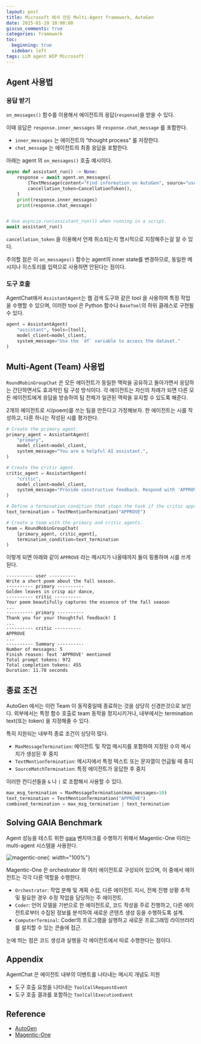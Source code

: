 ```yaml
---
layout: post
title: Microsoft 에서 만든 Multi-Agent framework, AutoGen
date: 2025-01-10 10:00:00
giscus_comments: true
categories: framework
toc:
  beginning: true
  sidebar: left
tags: LLM agent WIP Microsoft
---
```


## Agent 사용법

### 응답 받기

`on_messages()` 함수를 이용해서 에이전트의 응답(`response`)을 받을 수 있다.

이때 응답은 `response.inner_messages` 와 `response.chat_message` 를 포함한다.

- `inner_messages` 는 에이전트의 “thought process” 를 저장한다.
- `chat_message` 는 에이전트의 최종 응답을 포함한다.

아래는 agent 의 `on_messages()` 호출 예시이다.

```python
async def assistant_run() -> None:
    response = await agent.on_messages(
        [TextMessage(content="Find information on AutoGen", source="user")],
        cancellation_token=CancellationToken(),
    )
    print(response.inner_messages)
    print(response.chat_message)


# Use asyncio.run(assistant_run()) when running in a script.
await assistant_run()
```

`cancellation_token` 을 이용해서 언제 취소되는지 명시적으로 지정해주는걸 알 수 있다.

주의할 점은 이 `on_messages()` 함수는 agent의 inner state를 변경하므로, 동일한 메시지나 히스토리를 입력으로 사용하면 안된다는 점이다.


### 도구 호출

AgentChat에서 `AssistantAgent`는 웹 검색 도구와 같은 tool 을 사용하여 특정 작업을 수행할 수 있으며, 이러한 tool 은 Python 함수나 `BaseTool`의 하위 클래스로 구현될 수 있다.

```python
agent = AssistantAgent(
    "assistant", tools=[tool], 
    model_client=model_client, 
    system_message="Use the `df` variable to access the dataset."
)
```

## Multi-Agent (Team) 사용법

`RoundRobinGroupChat` 은 모든 에이전트가 동일한 맥락을 공유하고 돌아가면서 응답하는 간단하면서도 효과적인 팀 구성 방식이다. 각 에이전트는 자신의 차례가 되면 다른 모든 에이전트에게 응답을 방송하여 팀 전체가 일관된 맥락을 유지할 수 있도록 해준다.

2개의 에이전트로 시(poem)를 쓰는 팀을 만든다고 가정해보자. 한 에이전트는 시를 작성하고, 다른 하나는 작성된 시를 평가한다.

```python
# Create the primary agent.
primary_agent = AssistantAgent(
    "primary",
    model_client=model_client,
    system_message="You are a helpful AI assistant.",
)

# Create the critic agent.
critic_agent = AssistantAgent(
    "critic",
    model_client=model_client,
    system_message="Provide constructive feedback. Respond with 'APPROVE' to when your feedbacks are addressed.",
)

# Define a termination condition that stops the task if the critic approves.
text_termination = TextMentionTermination("APPROVE")

# Create a team with the primary and critic agents.
team = RoundRobinGroupChat(
    [primary_agent, critic_agent], 
    termination_condition=text_termination
)
```

이렇게 되면 아래와 같이 `APPROVE` 라는 메시지가 나올때까지 둘이 핑퐁하며 시를 쓰게 된다.

```plaintext
---------- user ----------
Write a short poem about the fall season.
---------- primary ----------
Golden leaves in crisp air dance,  
---------- critic ----------
Your poem beautifully captures the essence of the fall season
...
---------- primary ----------
Thank you for your thoughtful feedback! I
...
---------- critic ----------
APPROVE
...
---------- Summary ----------
Number of messages: 5
Finish reason: Text 'APPROVE' mentioned
Total prompt tokens: 972
Total completion tokens: 455
Duration: 11.78 seconds
```

## 종료 조건

AutoGen 에서는 이런 Team 이 동작중일때 종료하는 것을 상당히 신경쓴것으로 보인다. 외부에서는 특정 함수 호출로 team 동작을 정지시키거나, 내부에서는 termination text(또는 token) 을 지정해줄 수 있다. 

특히 지원되는 내부적 종료 조건이 상당히 많다.

- `MaxMessageTermination`: 에이전트 및 작업 메시지를 포함하여 지정된 수의 메시지가 생성된 후 중지
- `TextMentionTermination`: 메시지에서 특정 텍스트 또는 문자열이 언급될 때 중지
- `SourceMatchTermination`: 특정 에이전트가 응답한 후 중지

이러한 컨디션들을 `&` 나 `|` 로 조합해서 사용할 수 있다.

```python
max_msg_termination = MaxMessageTermination(max_messages=10)
text_termination = TextMentionTermination("APPROVE")
combined_termination = max_msg_termination | text_termination
```

## Solving GAIA Benchmark

Agent 성능을 테스트 위한 [gaia](./2025-01-09-gaia.md) 벤치마크를 수행하기 위해서 Magentic-One 이라는 multi-agent 시스템을 사용한다.

![magentic-one](https://microsoft.github.io/autogen/stable/_images/autogen-magentic-one-example.png){: width="100%"}

Magentic-One 은 orchestrator 와 여러 에이전트로 구성되어 있으며, 이 중에서 에이전트는 각각 다른 역할을 수행한다.

- `Orchestrator`: 작업 분해 및 계획 수립, 다른 에이전트 지시, 전체 진행 상황 추적 및 필요한 경우 수정 작업을 담당하는 주 에이전트.
- `Coder`: 언어 모델을 기반으로 한 에이전트로, 코드 작성을 주로 진행하고, 다른 에이전트로부터 수집된 정보를 분석하여 새로운 콘텐츠 생성 등을 수행하도록 설계.
- `ComputerTerminal`: Coder의 프로그램을 실행하고 새로운 프로그래밍 라이브러리를 설치할 수 있는 콘솔에 접근.

눈에 띄는 점은 코드 생성과 실행을 각 에이전트에서 따로 수행한다는 점이다.


## Appendix

AgentChat 은 에이전트 내부의 이벤트를 나타내는 메시지 개념도 지원

- 도구 호출 요청을 나타내는 `ToolCallRequestEvent`
- 도구 호출 결과를 포함하는 `ToolCallExecutionEvent`

## Reference
- [AutoGen](https://microsoft.github.io/autogen/docs/use-cases/agentchat)
- [Magentic-One](https://arxiv.org/abs/2411.04468)
